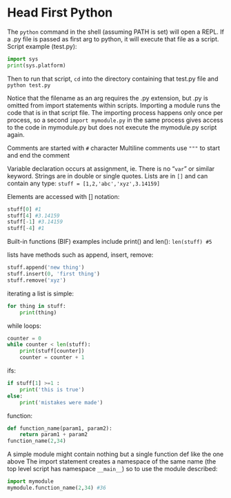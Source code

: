 # Head First Python
The `python` command in the shell (assuming PATH is set) will open a REPL.
If a .py file is passed as first arg to python, it will execute that file as a script.
Script example (test.py):
```python
import sys
print(sys.platform)
```
    
Then to run that script, `cd` into the directory containing that test.py file and `python test.py`

Notice that the filename as an arg requires the .py extension, but .py is omitted from import statements within scripts.
Importing a module runs the code that is in that script file.  The importing process happens only once per process, so a second `import mymodule.py` in the same process gives access to the code in mymodule.py but does not execute the mymodule.py script again.

Comments are started with `#` character
Multiline comments use `"""` to start and end the comment

Variable declaration occurs at assignment, ie. There is no “`var`” or similar keyword.  Strings are in double or single quotes.  Lists are in `[]` and can contain any type:
`stuff = [1,2,'abc','xyz',3.14159]`

Elements are accessed with [] notation:
```python
stuff[0] #1
stuff[4] #3.14159
stuff[-1] #3.14159
stuff[-4] #1
```

Built-in functions (BIF) examples include print() and len():
`len(stuff) #5`

lists have methods such as append, insert, remove:
```python
stuff.append('new thing')
stuff.insert(0, 'first thing')
stuff.remove('xyz')
```

iterating a list is simple:
```python
for thing in stuff:
	print(thing)
```

while loops:
```python
counter = 0
while counter < len(stuff):
	print(stuff[counter])
	counter = counter + 1
```

ifs:
```python
if stuff[1] >=1 :
	print('this is true')
else:
	print('mistakes were made')
```

function:
```python
def function_name(param1, param2):
	return param1 + param2
function_name(2,34)
```

A simple module might contain nothing but a single function def like the one above
The import statement creates a namespace of the same name (the top level script has namespace `__main__`) so to use the module described:
```python
import mymodule
mymodule.function_name(2,34) #36
```
